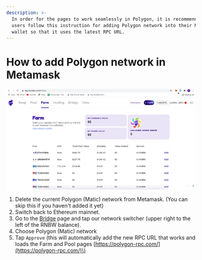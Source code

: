 ```yaml
---
description: >-
  In order for the pages to work seamlessly in Polygon, it is recommended that
  users follow this instruction for adding Polygon network into their Metamask
  wallet so that it uses the latest RPC URL.
---
```


# How to add Polygon network in Metamask

![](../.gitbook/assets/how-to-add-poly-to-metamask.gif)

1. Delete the current Polygon \(Matic\) network from Metamask. \(You can skip this if you haven't added it yet\)
2. Switch back to Ethereum mainnet.
3. Go to the [Bridge](https://app.halodao.com/#/bridge) page and tap our network switcher \(upper right to the left of the RNBW balance\).
4. Choose Polygon \(Matic\) network
5. Tap `Approve` \(this will automatically add the new RPC URL that works and loads the Farm and Pool pages [https://polygon-rpc.com/](https://polygon-rpc.com/)\)



